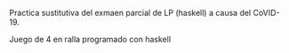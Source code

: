 Practica sustitutiva del exmaen parcial de LP (haskell) a causa del CoVID-19.

Juego de 4 en ralla programado con haskell
